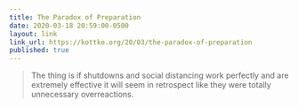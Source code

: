 ```yaml
---
title: The Paradox of Preparation
date: 2020-03-18 20:59:00-0500 
layout: link
link_url: https://kottke.org/20/03/the-paradox-of-preparation
published: true
---
```


> The thing is if shutdowns and social distancing work perfectly and are extremely effective it will seem in retrospect like they were totally unnecessary overreactions.

